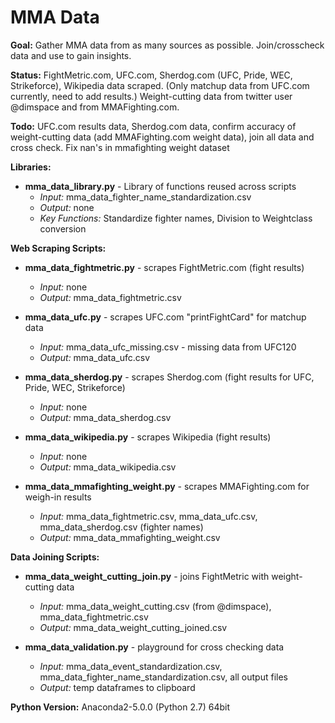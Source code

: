 <h1>MMA Data</h1>

__Goal:__ Gather MMA data from as many sources as possible. Join/crosscheck data and use to gain insights.

__Status:__ FightMetric.com, UFC.com, Sherdog.com (UFC, Pride, WEC, Strikeforce), Wikipedia data scraped. (Only matchup data from UFC.com currently, need to add results.) Weight-cutting data from twitter user @dimspace and from MMAFighting.com.

__Todo:__ UFC.com results data, Sherdog.com data, confirm accuracy of weight-cutting data (add MMAFighting.com weight data), join all data and cross check. Fix nan's in mmafighting weight dataset



__Libraries:__
* __mma_data_library.py__ - Library of functions reused across scripts
	* _Input:_ mma_data_fighter_name_standardization.csv
	* _Output:_ none
	* _Key Functions:_ Standardize fighter names, Division to Weightclass conversion

__Web Scraping Scripts:__
* __mma_data_fightmetric.py__ - scrapes FightMetric.com (fight results)
	* _Input:_ none
	* _Output:_ mma_data_fightmetric.csv

* __mma_data_ufc.py__ - scrapes UFC.com "printFightCard" for matchup data
	* _Input:_ mma_data_ufc_missing.csv - missing data from UFC120
	* _Output:_ mma_data_ufc.csv

* __mma_data_sherdog.py__ - scrapes Sherdog.com (fight results for UFC, Pride, WEC, Strikeforce)
	* _Input:_ none
	* _Output:_ mma_data_sherdog.csv

* __mma_data_wikipedia.py__ - scrapes Wikipedia (fight results)
	* _Input:_ none
	* _Output:_ mma_data_wikipedia.csv

* __mma_data_mmafighting_weight.py__ - scrapes MMAFighting.com for weigh-in results
	* _Input:_ mma_data_fightmetric.csv, mma_data_ufc.csv, mma_data_sherdog.csv (fighter names)
	* _Output:_ mma_data_mmafighting_weight.csv

__Data Joining Scripts:__
* __mma_data_weight_cutting_join.py__ - joins FightMetric with weight-cutting data
	* _Input:_ mma_data_weight_cutting.csv (from @dimspace), mma_data_fightmetric.csv
	* _Output:_ mma_data_weight_cutting_joined.csv

* __mma_data_validation.py__ - playground for cross checking data
	* _Input:_ mma_data_event_standardization.csv, mma_data_fighter_name_standardization.csv, all output files
	* _Output:_ temp dataframes to clipboard



__Python Version:__ Anaconda2-5.0.0 (Python 2.7) 64bit